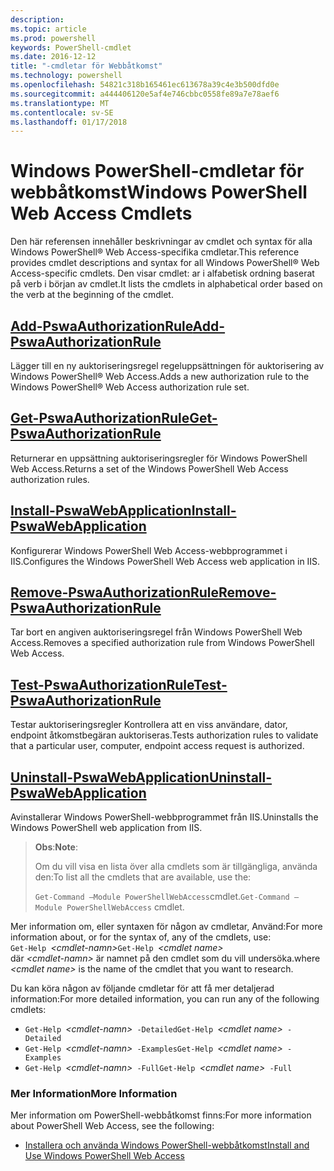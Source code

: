 ```yaml
---
description: 
ms.topic: article
ms.prod: powershell
keywords: PowerShell-cmdlet
ms.date: 2016-12-12
title: "-cmdletar för Webbåtkomst"
ms.technology: powershell
ms.openlocfilehash: 54821c318b165461ec613678a39c4e3b500dfd0e
ms.sourcegitcommit: a444406120e5af4e746cbbc0558fe89a7e78aef6
ms.translationtype: MT
ms.contentlocale: sv-SE
ms.lasthandoff: 01/17/2018
---
```

# <a name="windows-powershell-web-access-cmdlets"></a><span data-ttu-id="565c2-103">Windows PowerShell-cmdletar för webbåtkomst</span><span class="sxs-lookup"><span data-stu-id="565c2-103">Windows PowerShell Web Access Cmdlets</span></span>

<span data-ttu-id="565c2-104">Den här referensen innehåller beskrivningar av cmdlet och syntax för alla Windows PowerShell® Web Access-specifika cmdletar.</span><span class="sxs-lookup"><span data-stu-id="565c2-104">This reference provides cmdlet descriptions and syntax for all Windows PowerShell® Web Access-specific cmdlets.</span></span> <span data-ttu-id="565c2-105">Den visar cmdlet: ar i alfabetisk ordning baserat på verb i början av cmdlet.</span><span class="sxs-lookup"><span data-stu-id="565c2-105">It lists the cmdlets in alphabetical order based on the verb at the beginning of the cmdlet.</span></span>

## <a name="add-pswaauthorizationruleadd-pswaauthorizationrulemd"></a>[<span data-ttu-id="565c2-106">Add-PswaAuthorizationRule</span><span class="sxs-lookup"><span data-stu-id="565c2-106">Add-PswaAuthorizationRule</span></span>](add-pswaauthorizationrule.md)

<span data-ttu-id="565c2-107">Lägger till en ny auktoriseringsregel regeluppsättningen för auktorisering av Windows PowerShell® Web Access.</span><span class="sxs-lookup"><span data-stu-id="565c2-107">Adds a new authorization rule to the Windows PowerShell® Web Access authorization rule set.</span></span>

## <a name="get-pswaauthorizationruleget-pswaauthorizationrulemd"></a>[<span data-ttu-id="565c2-108">Get-PswaAuthorizationRule</span><span class="sxs-lookup"><span data-stu-id="565c2-108">Get-PswaAuthorizationRule</span></span>](get-pswaauthorizationrule.md)

<span data-ttu-id="565c2-109">Returnerar en uppsättning auktoriseringsregler för Windows PowerShell Web Access.</span><span class="sxs-lookup"><span data-stu-id="565c2-109">Returns a set of the Windows PowerShell Web Access authorization rules.</span></span>

## <a name="install-pswawebapplicationinstall-pswawebapplicationmd"></a>[<span data-ttu-id="565c2-110">Install-PswaWebApplication</span><span class="sxs-lookup"><span data-stu-id="565c2-110">Install-PswaWebApplication</span></span>](install-pswawebapplication.md)

<span data-ttu-id="565c2-111">Konfigurerar Windows PowerShell Web Access-webbprogrammet i IIS.</span><span class="sxs-lookup"><span data-stu-id="565c2-111">Configures the Windows PowerShell Web Access web application in IIS.</span></span>

## <a name="remove-pswaauthorizationruleremove-pswaauthorizationrulemd"></a>[<span data-ttu-id="565c2-112">Remove-PswaAuthorizationRule</span><span class="sxs-lookup"><span data-stu-id="565c2-112">Remove-PswaAuthorizationRule</span></span>](remove-pswaauthorizationrule.md)

<span data-ttu-id="565c2-113">Tar bort en angiven auktoriseringsregel från Windows PowerShell Web Access.</span><span class="sxs-lookup"><span data-stu-id="565c2-113">Removes a specified authorization rule from Windows PowerShell Web Access.</span></span>

## <a name="test-pswaauthorizationruletest-pswaauthorizationrulemd"></a>[<span data-ttu-id="565c2-114">Test-PswaAuthorizationRule</span><span class="sxs-lookup"><span data-stu-id="565c2-114">Test-PswaAuthorizationRule</span></span>](test-pswaauthorizationrule.md)

<span data-ttu-id="565c2-115">Testar auktoriseringsregler Kontrollera att en viss användare, dator, endpoint åtkomstbegäran auktoriseras.</span><span class="sxs-lookup"><span data-stu-id="565c2-115">Tests authorization rules to validate that a particular user, computer, endpoint access request is authorized.</span></span>

## <a name="uninstall-pswawebapplicationuninstall-pswawebapplicationmd"></a>[<span data-ttu-id="565c2-116">Uninstall-PswaWebApplication</span><span class="sxs-lookup"><span data-stu-id="565c2-116">Uninstall-PswaWebApplication</span></span>](uninstall-pswawebapplication.md)

<span data-ttu-id="565c2-117">Avinstallerar Windows PowerShell-webbprogrammet från IIS.</span><span class="sxs-lookup"><span data-stu-id="565c2-117">Uninstalls the Windows PowerShell web application from IIS.</span></span>

><span data-ttu-id="565c2-118">**Obs**:</span><span class="sxs-lookup"><span data-stu-id="565c2-118">**Note**:</span></span>
>
><span data-ttu-id="565c2-119">Om du vill visa en lista över alla cmdlets som är tillgängliga, använda den:</span><span class="sxs-lookup"><span data-stu-id="565c2-119">To list all the cmdlets that are available, use the:</span></span>
>
> <span data-ttu-id="565c2-120">`Get-Command –Module PowerShellWebAccess`cmdlet.</span><span class="sxs-lookup"><span data-stu-id="565c2-120">`Get-Command –Module PowerShellWebAccess` cmdlet.</span></span>

<span data-ttu-id="565c2-121">Mer information om, eller syntaxen för någon av cmdletar, Använd:</span><span class="sxs-lookup"><span data-stu-id="565c2-121">For more information about, or for the syntax of, any of the cmdlets, use:</span></span>  
<span data-ttu-id="565c2-122">`Get-Help `*&lt;cmdlet-namn&gt;*</span><span class="sxs-lookup"><span data-stu-id="565c2-122">`Get-Help `*&lt;cmdlet name&gt;*</span></span>  
<span data-ttu-id="565c2-123">där  *&lt;cmdlet-namn&gt;*  är namnet på den cmdlet som du vill undersöka.</span><span class="sxs-lookup"><span data-stu-id="565c2-123">where *&lt;cmdlet name&gt;* is the name of the cmdlet that you want to research.</span></span>

<span data-ttu-id="565c2-124">Du kan köra någon av följande cmdletar för att få mer detaljerad information:</span><span class="sxs-lookup"><span data-stu-id="565c2-124">For more detailed information, you can run any of the following cmdlets:</span></span>

- <span data-ttu-id="565c2-125">`Get-Help `*&lt;cmdlet-namn&gt;*` -Detailed`</span><span class="sxs-lookup"><span data-stu-id="565c2-125">`Get-Help `*&lt;cmdlet name&gt;*` -Detailed`</span></span>
- <span data-ttu-id="565c2-126">`Get-Help `*&lt;cmdlet-namn&gt;*` -Examples`</span><span class="sxs-lookup"><span data-stu-id="565c2-126">`Get-Help `*&lt;cmdlet name&gt;*` -Examples`</span></span>
- <span data-ttu-id="565c2-127">`Get-Help `*&lt;cmdlet-namn&gt;*` -Full`</span><span class="sxs-lookup"><span data-stu-id="565c2-127">`Get-Help `*&lt;cmdlet name&gt;*` -Full`</span></span>

### <a name="more-information"></a><span data-ttu-id="565c2-128">Mer Information</span><span class="sxs-lookup"><span data-stu-id="565c2-128">More Information</span></span>

<span data-ttu-id="565c2-129">Mer information om PowerShell-webbåtkomst finns:</span><span class="sxs-lookup"><span data-stu-id="565c2-129">For more information about PowerShell Web Access, see the following:</span></span>

- [<span data-ttu-id="565c2-130">Installera och använda Windows PowerShell-webbåtkomst</span><span class="sxs-lookup"><span data-stu-id="565c2-130">Install and Use Windows PowerShell Web Access</span></span>](../install-and-use-windows-powershell-web-access.md)

